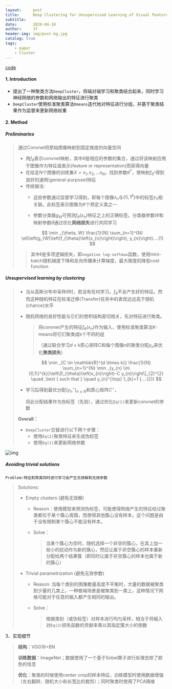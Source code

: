 ```yaml
---
layout:     post
title:      Deep Clustering for Unsupervised Learning of Visual Features
subtitle:   
date:       2020-04-10
author:     JY
header-img: img/post-bg.jpg
catalog: true
tags:
    - paper
    - Cluster
---
```




[code](https://github.com/facebookresearch/deepcluster)

#### 1. Introduction

- 提出了一种聚类方法`DeepCluster`，将端对端学习和聚类结合起来，同时学习神经网络的参数和网络输出的特征进行聚类
- `DeepCluster`使用标准聚类算法`Kmeans`迭代地对特征进行分组，并基于聚类结果作为监督来更新网络权重



#### 2. Method

##### Preliminaries

> 通过Convnet将原始图像映射到固定维度的向量空间
>
> - 用$f_\theta$表示convnet映射，其中$\theta$是相应的参数的集合，通过将该映射应用于图像作为特征或表示(feature or representation)而获得向量
> - 在给定$N$个图像的训练集$X={x_1,x_2,...x_N}$，找到参数$\theta^*$，使映射$f_{\theta^*}$得到良好的通用(general-purpose)特征
> - 传统做法:
>   - 这些参数通过监督学习得到，即每个图像$x_n$与{$0,1^k$}中的标签$y_n$相关联。此标签表示图像为$K$个预定义类之一
>   
>   - 参数分类器$g_W$可预测$f_\theta(x_n)$特征之上的正确标签。分类器参数$W$和映射参数$\theta$通过优化**网络损失**进行共同学习
>   
>     
> $$
> \min _{\theta, W} \frac{1}{N} \sum_{n=1}^{N} \ell\left(g_{W}\left(f_{\theta}\left(x_{n}\right)\right), y_{n}\right)....(1)
> $$
>
> > 其中$\ell$是多项逻辑损失，即`negative log-softmax`函数，使用mini-batch随机梯度下降和反向传播来计算梯度，最大限度的降低cost function



##### Unsupervised learning by clustering

> - 当从高斯分布中采样$\theta$时，若没有任何学习，$f_{\theta}$不会产生好的特征。然而这种随机特征在标准迁移(Transfer)任务中的表现远远高于随机(chance)水平
>
> - 随机网络的良好性能与它们的卷积结构密切相关，先对特征进行聚类。
>
>   > 将convnet产生的特征$f_{\theta}(x_n)$作为输入，使用标准聚类算法K-means将它们聚类成k个不同的组
>   >
>   > （通过联合学习$d{\times}k$质心矩阵C和每个图像$n$的聚类分配$y_{n}$来优化**聚类损失**）
>
>   $$
>   \min _{C \in \mathbb{R}^{d \times k}} \frac{1}{N} \sum_{n=1}^{N} \min _{y_{n} \in\{0,1\}^{k}}\left\|f_{\theta}\left(x_{n}\right)-C y_{n}\right\|_{2}^{2} \quad ,\text { such that } \quad y_{n}^{\top} 1_{k}=1  {....(2)}
>   $$
>
> - 学习后得到最优分配$\left(y_{n}^{\star}\right)_{n \leq N}$和质心矩阵$C^{\star}$，
>
>   将此分配结果作为伪标签（先验），通过优化`Eq(1)`来更新convnet的参数
>
> **Overall：** 
>
> - `DeepCluster`交替进行以下两个步骤：
>   - 使用`Eq(2)`聚类特征来生成伪标签
>   - 使用`Eq(1)`来更新网络参数

![img](https://github.com/ZJU-CVs/zju-cvs.github.io/raw/master/img/picture/image1.jpg)

##### Avoiding trivial solutions

`Problem:特征和聚类同时进行学习会产生无效解和无效参数`

> Solutions:
>
> - Empty clusters  (避免无效解)
>   - Reason：使用模型来预测伪标签，可能使得网络产生的特征经过聚类都位于某个簇心周围，而使得其他簇心没有样本。这个问题是由于没有限制某个簇心不能没有样本。
>
>   - Solve：
>
>     > 当某个簇心为空时，随机选择一个非空的簇心，在其上加一些小的扰动作为新的簇心，然后让属于非空簇心的样本重新分配给两个结果簇（即同时让属于非空簇心的样本也属于新的簇心）
>
> - Trivial parametrization  (避免无效参数)
>   - Reason: 当每个类别的图像数量高度不平衡时，大量的数据被聚类到少量的几类上，一种极端场景是被聚类到一类上，这种情况下网络可能对于任意的输入都产生相同的输出。
>
>   - Solve：
>
>     > 根据类别（或伪标签）对样本进行均匀采样，相当于将输入对`Eq(2)`损失函数的贡献率乘以其指定簇大小的倒数
>



3、实现细节

> **结构**：VGG16+BN
>
> **训练数据**：ImageNet；数据使用了一个基于Sobel算子进行处理去除了颜色的信息
>
> **优化**：聚类的时候使用center crop的样本特征，训练模型时使用数据增强（左右翻转、随机大小和长宽比的裁剪）；同时聚类时使用了PCA降维


